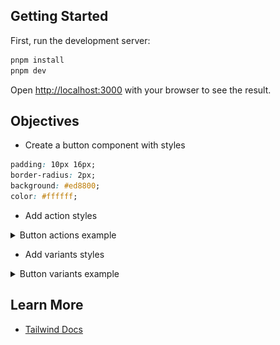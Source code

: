 ## Getting Started

First, run the development server:

```bash
pnpm install
pnpm dev
```

Open [http://localhost:3000](http://localhost:3000) with your browser to see the result.

## Objectives

- Create a button component with styles

```css
padding: 10px 16px;
border-radius: 2px;
background: #ed8800;
color: #ffffff;
```

- Add action styles

<details>
  <summary>Button actions example</summary>

  ![Button actions](image.png)
</details>

- Add variants styles

<details>
  <summary>Button variants example</summary>

  ![Button variant](image-1.png)
</details>

## Learn More

- [Tailwind Docs](https://tailwindcss.com/docs/installation)
